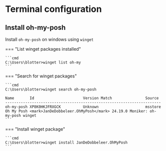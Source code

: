 # Terminal configuration

## Install oh-my-posh

Install `oh-my-posh` on windows using `winget`

=== "List winget packages installed"

    ```cmd
    C:\Users\blotter>winget list oh-my
    ```

=== "Search for winget packages"

    ```cmd
    C:\Users\blotter>winget search oh-my-posh

    Name       Id                      Version Match               Source
    ----------------------------------------------------------------------
    oh-my-posh XP8K0HKJFRXGCK          Unknown                     msstore
    Oh My Posh <mark>JanDeDobbeleer.OhMyPosh</mark> 24.19.0 Moniker: oh-my-posh winget
    ```

=== "Install winget package"

    ```cmd
    C:\Users\blotter>winget install JanDeDobbeleer.OhMyPosh
    ```
